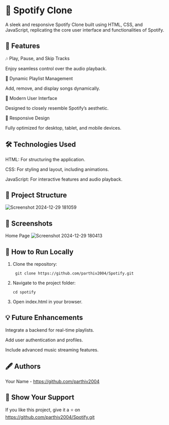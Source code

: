 # 🎵 Spotify Clone
A sleek and responsive Spotify Clone built using HTML, CSS, and JavaScript, replicating the core user interface and functionalities of Spotify.

## 🚀 Features
🎶 Play, Pause, and Skip Tracks

Enjoy seamless control over the audio playback.

📃 Dynamic Playlist Management

Add, remove, and display songs dynamically.

🎨 Modern User Interface

Designed to closely resemble Spotify’s aesthetic.

📱 Responsive Design

Fully optimized for desktop, tablet, and mobile devices.

## 🛠️ Technologies Used
HTML: For structuring the application.

CSS: For styling and layout, including animations.

JavaScript: For interactive features and audio playback.


## 🎯 Project Structure
![Screenshot 2024-12-29 181059](https://github.com/user-attachments/assets/393bd7b5-1910-4c05-8569-86fe22ae0cab)


## 📸 Screenshots
Home Page
![Screenshot 2024-12-29 180413](https://github.com/user-attachments/assets/0c4b86d2-494f-4390-83d8-61f7c90b88de)

## 🔧 How to Run Locally
1. Clone the repository:

        git clone https://github.com/parthiv2004/Spotify.git

2. Navigate to the project folder:
   
       cd spotify

3. Open index.html in your browser.

## 💡 Future Enhancements
Integrate a backend for real-time playlists.

Add user authentication and profiles.

Include advanced music streaming features.

## 🖋️ Authors
Your Name - https://github.com/parthiv2004

## 🌟 Show Your Support
If you like this project, give it a ⭐️ on https://github.com/parthiv2004/Spotify.git



